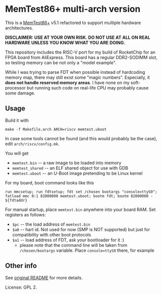 # MemTest86+ multi-arch version

This is a [MemTest86+](http://www.memtest.org/) v5.1 refactored to support multiple hardware architectures.

**DISCLAIMER: USE AT YOUR OWN RISK. DO NOT USE AT ALL ON REAL HARDWARE UNLESS YOU KNOW WHAT YOU ARE DOING.**

This repository includes the RISC-V port for my build of RocketChip for an FPGA board from AliExpress.
This board has a regular DDR2-SODIMM slot, so testing memory can be not only a "model example".

While I was trying to parse FDT when possible instead of hardcoding memory map, there may still exist some "magic numbers".
Especially, it **does not handle reserved memory areas**. I have none on my soft-processor but running such code on real-life
CPU may probably cause some damage.

## Usage

Build it with

    make -f Makefile.arch ARCH=riscv memtest.uboot

In case some tools cannot be found (and this would probably be the case), edit `arch/riscv/config.mk`.

You will get 
* `memtest.bin` -- a raw image to be loaded into memory
* `memtest_shared` -- an ELF shared object for use with GDB
* `memtest.uboot` -- an U-Boot image pretending to be Linux kernel

For my board, boot command looks like this

    run mmcsetup; run fdtsetup; fdt set /chosen bootargs "console=ttyS0"; fatload mmc 0:1 82000000 memtest.uboot; bootm fdt; bootm 82000000 - ${fdtaddr}

For manual startup, place `memtest.bin` anywhere into your board RAM. Set registers as follows:
* `$pc` -- the load address of `memtest.bin`
* `$a0` -- hart id. Not used for now (SMP is NOT supported) but just for compatibility with other boot protocols
* `$a1` -- load address of FDT, ask your bootloader for it :)
  * please note that the command line will be taken from `/chosen/bootargs` variable. Place `console=ttyS0` there, for example

## Other info

See [original README](README) for more details.

License: GPL 2.
